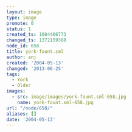 ```yaml
---
layout: image
type: image
promote: 0
status: 1
created_ts: 1084406773
changed_ts: 1372159388
node_id: 658
title: york-fount.sml
author: anj
created: '2004-05-13'
changed: '2013-06-25'
tags:
  - York
  - Older
images:
  - src: image/images/york-fount.sml-658.jpg
    name: york-fount.sml-658.jpg
url: "/node/658/"
aliases: []
date: '2004-05-13'
---
```


